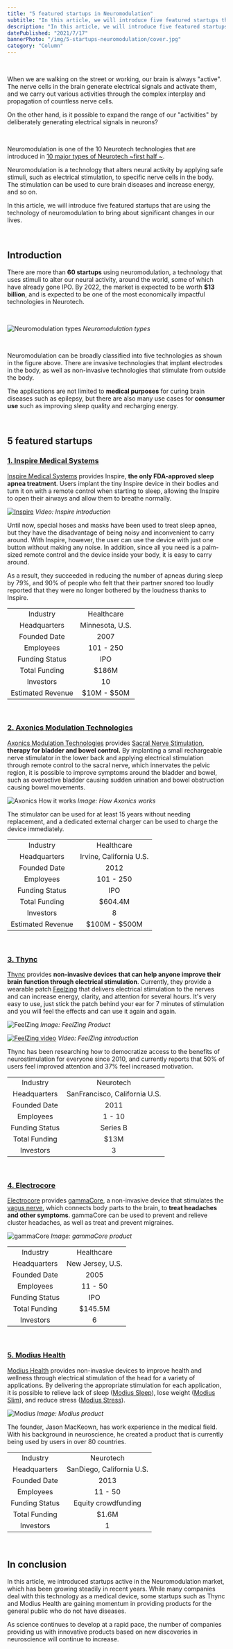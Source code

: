```yaml
---
title: "5 featured startups in Neuromodulation"
subtitle: "In this article, we will introduce five featured startups that are using the technology of neuromodulation to bring about significant changes in our lives."
description: "In this article, we will introduce five featured startups that are using the technology of neuromodulation to bring about significant changes in our lives."
datePublished: "2021/7/17"
bannerPhoto: "/img/5-startups-neuromodulation/cover.jpg"
category: "Column"
---
```


&nbsp;

When we are walking on the street or working, our brain is always "active". The nerve cells in the brain generate electrical signals and activate them, and we carry out various activities through the complex interplay and propagation of countless nerve cells.

On the other hand, is it possible to expand the range of our "activities" by deliberately generating electrical signals in neurons?

&nbsp;

Neuromodulation is one of the 10 Neurotech technologies that are introduced in [10 major types of Neurotech ~first half ~](https://neurotechjp.com/blog/10-major-types-of-neurotech/).

Neuromodulation is a technology that alters neural activity by applying safe stimuli, such as electrical stimulation, to specific nerve cells in the body. The stimulation can be used to cure brain diseases and increase energy, and so on.

In this article, we will introduce five featured startups that are using the technology of neuromodulation to bring about significant changes in our lives.

&nbsp;

## Introduction

There are more than **60 startups** using neuromodulation, a technology that uses stimuli to alter our neural activity, around the world, some of which have already gone IPO. By 2022, the market is expected to be worth **$13 billion**, and is expected to be one of the most economically impactful technologies in Neurotech.

&nbsp;

![Neuromodulation types](https://neurotechjp.com/img/10-major-types-of-neurotech/neuromodulation-en.jpg)
_Neuromodulation types_

&nbsp;

Neuromodulation can be broadly classified into five technologies as shown in the figure above. There are invasive technologies that implant electrodes in the body, as well as non-invasive technologies that stimulate from outside the body.

The applications are not limited to **medical purposes** for curing brain diseases such as epilepsy, but there are also many use cases for **consumer use** such as improving sleep quality and recharging energy.

&nbsp;

## 5 featured startups

### [1. Inspire Medical Systems](https://www.inspiresleep.com/)

[Inspire Medical Systems](https://www.inspiresleep.com/) provides Inspire, **the only FDA-approved sleep apnea treatment**. Users implant the tiny Inspire device in their bodies and turn it on with a remote control when starting to sleep, allowing the Inspire to open their airways and allow them to breathe normally.

[![Inspire](https://neurotechjp.com/img/5-startups-neuromodulation/inspire-video.jpg)](https://professionals.inspiresleep.com/mri-info/)
_Video: Inspire introduction_

Until now, special hoses and masks have been used to treat sleep apnea, but they have the disadvantage of being noisy and inconvenient to carry around. With Inspire, however, the user can use the device with just one button without making any noise. In addition, since all you need is a palm-sized remote control and the device inside your body, it is easy to carry around.

As a result, they succeeded in reducing the number of apneas during sleep by 79%, and 90% of people who felt that their partner snored too loudly reported that they were no longer bothered by the loudness thanks to Inspire.

|                   |                 |
| :---------------: | :-------------: |
|     Industry      |   Healthcare    |
|   Headquarters    | Minnesota, U.S. |
|   Founded Date    |      2007       |
|     Employees     |    101 - 250    |
|  Funding Status   |       IPO       |
|   Total Funding   |      $186M      |
|     Investors     |       10        |
| Estimated Revenue |   $10M - $50M   |

&nbsp;

### [2. Axonics Modulation Technologies](https://www.axonics.com/)

[Axonics Modulation Technologies](https://www.axonics.com/) provides [Sacral Nerve Stimulation](https://en.wikipedia.org/wiki/Sacral_nerve_stimulation), **therapy for bladder and bowel control.** By implanting a small rechargeable nerve stimulator in the lower back and applying electrical stimulation through remote control to the sacral nerve, which innervates the pelvic region, it is possible to improve symptoms around the bladder and bowel, such as overactive bladder causing sudden urination and bowel obstruction causing bowel movements.

![Axonics How it works](https://www.fda.gov/files/axonicssacralneurosys.jpg)
_Image: How Axonics works_

The stimulator can be used for at least 15 years without needing replacement, and a dedicated external charger can be used to charge the device immediately.

|                   |                         |
| :---------------: | :---------------------: |
|     Industry      |       Healthcare        |
|   Headquarters    | Irvine, California U.S. |
|   Founded Date    |          2012           |
|     Employees     |        101 - 250        |
|  Funding Status   |           IPO           |
|   Total Funding   |         $604.4M         |
|     Investors     |            8            |
| Estimated Revenue |      $100M - $500M      |

&nbsp;

### [3. Thync](http://thync.com)

[Thync](http://thync.com/) provides **non-invasive devices** **that can help anyone improve their brain function through electrical stimulation**. Currently, they provide a wearable patch [Feelzing](https://feelzing.com/) that delivers electrical stimulation to the nerves and can increase energy, clarity, and attention for several hours. It's very easy to use, just stick the patch behind your ear for 7 minutes of stimulation and you will feel the effects and can use it again and again.

![FeelZing](http://cdn.shopify.com/s/files/1/0525/0626/3740/products/1_1_1200x1200.png)
_Image: FeelZing Product_

[![FeelZing video](https://neurotechjp.com/img/5-startups-neuromodulation/feelzing-video.jpg)](https://www.youtube.com/watch?v=WyplMNfDrto)
_Video: FeelZing introduction_

Thync has been researching how to democratize access to the benefits of neurostimulation for everyone since 2010, and currently reports that 50% of users feel improved attention and 37% feel increased motivation.

|                |                               |
| :------------: | :---------------------------: |
|    Industry    |           Neurotech           |
|  Headquarters  | SanFrancisco, California U.S. |
|  Founded Date  |             2011              |
|   Employees    |            1 - 10             |
| Funding Status |           Series B            |
| Total Funding  |             $13M              |
|   Investors    |               3               |

&nbsp;

### [4. Electrocore](https://www.electrocore.com/)

[Electrocore](https://www.electrocore.com/) provides [gammaCore](https://www.gammacore.com/), a non-invasive device that stimulates the [vagus nerve](https://en.wikipedia.org/wiki/Vagus_nerve), which connects body parts to the brain, to **treat headaches and other symptoms**. gammaCore can be used to prevent and relieve cluster headaches, as well as treat and prevent migraines.

![gammaCore](https://www.electrocore.com/wp-content/uploads/2017/12/article5_1440x634px.jpg)
_Image: gammaCore product_

|                |                  |
| :------------: | :--------------: |
|    Industry    |    Healthcare    |
|  Headquarters  | New Jersey, U.S. |
|  Founded Date  |       2005       |
|   Employees    |     11 - 50      |
| Funding Status |       IPO        |
| Total Funding  |     $145.5M      |
|   Investors    |        6         |

&nbsp;

### [5. Modius Health](https://www.modiushealth.com/)

[Modius Health](https://www.modiushealth.com/) provides non-invasive devices to improve health and wellness through electrical stimulation of the head for a variety of applications. By delivering the appropriate stimulation for each application, it is possible to relieve lack of sleep ([Modius Sleep](https://www.modiushealth.com/products/modius-sleep)), lose weight ([Modius Slim](https://www.modiushealth.com/products/modius)), and reduce stress ([Modius Stress](https://www.modiushealth.com/products/modius-stress)).

![Modius](<https://cdn.vox-cdn.com/thumbor/3VOX0Yhk--lmfE2t2Iq99CP9zY0=/0x0:3000x3000/1200x800/filters:focal(1260x1260:1740x1740)/cdn.vox-cdn.com/uploads/chorus_image/image/58268935/PRODUCT_SHOT_Modius_Headset_3.0.jpg>)
_Image: Modius product_

The founder, Jason MacKeown, has work experience in the medical field. With his background in neuroscience, he created a product that is currently being used by users in over 80 countries.

|                |                           |
| :------------: | :-----------------------: |
|    Industry    |         Neurotech         |
|  Headquarters  | SanDiego, California U.S. |
|  Founded Date  |           2013            |
|   Employees    |          11 - 50          |
| Funding Status |    Equity crowdfunding    |
| Total Funding  |           $1.6M           |
|   Investors    |             1             |

&nbsp;

## In conclusion

In this article, we introduced startups active in the Neuromodulation market, which has been growing steadily in recent years. While many companies deal with this technology as a medical device, some startups such as Thync and Modius Health are gaining momentum in providing products for the general public who do not have diseases.

As science continues to develop at a rapid pace, the number of companies providing us with innovative products based on new discoveries in neuroscience will continue to increase.
